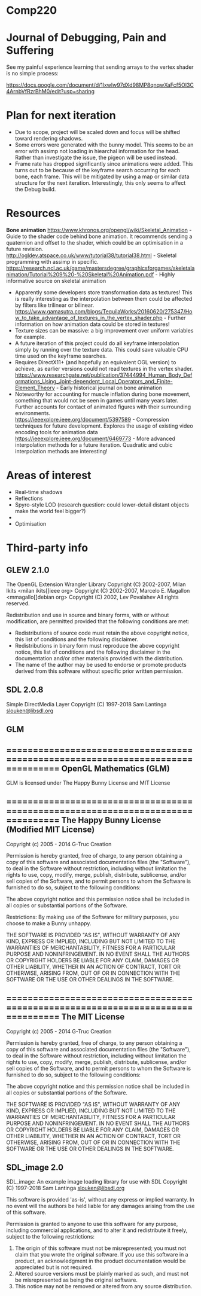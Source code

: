 # Comp220  
# Journal of Debugging, Pain and Suffering
See my painful experience learning that sending arrays to the vertex shader is no simple process:  

https://docs.google.com/document/d/1lxwIw97dXd98MP8qnqwXaFcf5OI3C4ArnbVfRzrBhM0/edit?usp=sharing

# Plan for next iteration
* Due to scope, project will be scaled down and focus will be shifted toward rendering shadows.  
* Some errors were generated with the bunny model. This seems to be an error with assimp not loading in hiearchal information for the head. Rather than investigate the issue, the pigeon will be used instead.  
* Frame rate has dropped significantly since animations were added. This turns out to be because of the keyframe search occurring for each bone, each frame. This will be mitigated by using a map or similar data structure for the next iteration. Interestingly, this only seems to affect the Debug build.  

# Resources
**Bone animation**
https://www.khronos.org/opengl/wiki/Skeletal_Animation  - Guide to the shader code behind bone animation. It recommends sending a quaternion and offset to the shader, which could be an optimisation in a future revision.  
http://ogldev.atspace.co.uk/www/tutorial38/tutorial38.html - Skeletal programming with assimp in specific.  
https://research.ncl.ac.uk/game/mastersdegree/graphicsforgames/skeletalanimation/Tutorial%209%20-%20Skeletal%20Animation.pdf  - Highly informative source on skeletal animation  
* Apparently some developers store transformation data as textures! This is really interesting as the interpolation between them could be affected by filters like trilinear or bilinear.  
https://www.gamasutra.com/blogs/TequilaWorks/20160620/275347/How_to_take_advantage_of_textures_in_the_vertex_shader.php - Further information on how animation data could be stored in textures!  
* Texture sizes can be massive: a big improvement over uniform variables for example.  
* A future iteration of this project could do all keyframe interpolation simply by running over the texture data. This could save valuable CPU time used on the keyframe searches.  
* Requires DirectX11+ (and hopefully an equivalent OGL version) to achieve, as earlier versions could not read textures in the vertex shader.  
https://www.researchgate.net/publication/37444994_Human_Body_Deformations_Using_Joint-dependent_Local_Operators_and_Finite-Element_Theory - Early historical journal on bone animation  
* Noteworthy for accounting for muscle inflation during bone movement, something that would not be seen in games until many years later. Further accounts for contact of animated figures with their surrounding environments.  
https://ieeexplore.ieee.org/document/5397589 - Compression techniques for future development. Explores the usage of existing video encoding tools for animation data  
https://ieeexplore.ieee.org/document/6469773 - More advanced interpolation methods for a future iteration. Quadratic and cubic interpolation methods are interesting!  


# Areas of interest
* Real-time shadows
* Reflections
* Spyro-style LOD (research question: could lower-detail distant objects make the world feel bigger?)
* 
* Optimisation

# Third-party info
## GLEW 2.1.0
The OpenGL Extension Wrangler Library
Copyright (C) 2002-2007, Milan Ikits <milan ikits[]ieee org>
Copyright (C) 2002-2007, Marcelo E. Magallon <mmagallo[]debian org>
Copyright (C) 2002, Lev Povalahev
All rights reserved.

Redistribution and use in source and binary forms, with or without 
modification, are permitted provided that the following conditions are met:

* Redistributions of source code must retain the above copyright notice, 
  this list of conditions and the following disclaimer.
* Redistributions in binary form must reproduce the above copyright notice, 
  this list of conditions and the following disclaimer in the documentation 
  and/or other materials provided with the distribution.
* The name of the author may be used to endorse or promote products 
  derived from this software without specific prior written permission.

## SDL 2.0.8
Simple DirectMedia Layer
Copyright (C) 1997-2018 Sam Lantinga <slouken@libsdl.org>

## GLM
================================================================================
OpenGL Mathematics (GLM)
--------------------------------------------------------------------------------
GLM is licensed under The Happy Bunny License and MIT License

================================================================================
The Happy Bunny License (Modified MIT License)
--------------------------------------------------------------------------------
Copyright (c) 2005 - 2014 G-Truc Creation

Permission is hereby granted, free of charge, to any person obtaining a copy
of this software and associated documentation files (the "Software"), to deal
in the Software without restriction, including without limitation the rights
to use, copy, modify, merge, publish, distribute, sublicense, and/or sell
copies of the Software, and to permit persons to whom the Software is
furnished to do so, subject to the following conditions:

The above copyright notice and this permission notice shall be included in
all copies or substantial portions of the Software.

Restrictions:
 By making use of the Software for military purposes, you choose to make a
 Bunny unhappy.

THE SOFTWARE IS PROVIDED "AS IS", WITHOUT WARRANTY OF ANY KIND, EXPRESS OR
IMPLIED, INCLUDING BUT NOT LIMITED TO THE WARRANTIES OF MERCHANTABILITY,
FITNESS FOR A PARTICULAR PURPOSE AND NONINFRINGEMENT. IN NO EVENT SHALL THE
AUTHORS OR COPYRIGHT HOLDERS BE LIABLE FOR ANY CLAIM, DAMAGES OR OTHER
LIABILITY, WHETHER IN AN ACTION OF CONTRACT, TORT OR OTHERWISE, ARISING FROM,
OUT OF OR IN CONNECTION WITH THE SOFTWARE OR THE USE OR OTHER DEALINGS IN
THE SOFTWARE.

================================================================================
The MIT License
--------------------------------------------------------------------------------
Copyright (c) 2005 - 2014 G-Truc Creation

Permission is hereby granted, free of charge, to any person obtaining a copy
of this software and associated documentation files (the "Software"), to deal
in the Software without restriction, including without limitation the rights
to use, copy, modify, merge, publish, distribute, sublicense, and/or sell
copies of the Software, and to permit persons to whom the Software is
furnished to do so, subject to the following conditions:  

The above copyright notice and this permission notice shall be included in
all copies or substantial portions of the Software.  

THE SOFTWARE IS PROVIDED "AS IS", WITHOUT WARRANTY OF ANY KIND, EXPRESS OR
IMPLIED, INCLUDING BUT NOT LIMITED TO THE WARRANTIES OF MERCHANTABILITY,
FITNESS FOR A PARTICULAR PURPOSE AND NONINFRINGEMENT. IN NO EVENT SHALL THE
AUTHORS OR COPYRIGHT HOLDERS BE LIABLE FOR ANY CLAIM, DAMAGES OR OTHER
LIABILITY, WHETHER IN AN ACTION OF CONTRACT, TORT OR OTHERWISE, ARISING FROM,
OUT OF OR IN CONNECTION WITH THE SOFTWARE OR THE USE OR OTHER DEALINGS IN
THE SOFTWARE.  

## SDL_image 2.0
  SDL_image:  An example image loading library for use with SDL
  Copyright (C) 1997-2018 Sam Lantinga <slouken@libsdl.org>

  This software is provided 'as-is', without any express or implied
  warranty.  In no event will the authors be held liable for any damages
  arising from the use of this software.

  Permission is granted to anyone to use this software for any purpose,
  including commercial applications, and to alter it and redistribute it
  freely, subject to the following restrictions:

  1. The origin of this software must not be misrepresented; you must not
     claim that you wrote the original software. If you use this software
     in a product, an acknowledgment in the product documentation would be
     appreciated but is not required.
  2. Altered source versions must be plainly marked as such, and must not be
     misrepresented as being the original software.
  3. This notice may not be removed or altered from any source distribution.